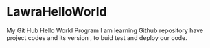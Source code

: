 # LawraHelloWorld
My Git Hub Hello World Program
I am learning Github repository have project codes and its version , to buid test and deploy our code.

